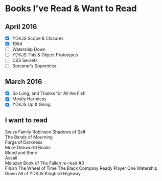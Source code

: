 # Books I've Read & Want to Read

## April 2016

- [x] YDKJS Scope & Closures
- [x] 1984
- [ ] Watership Down
- [ ] YDKJS This & Object Prototypes
- [ ] CSS Secrets
- [ ] Sorcerer's Spprentice

## March 2016

- [x] So Long, and Thanks for All the Fish
- [x] Mostly Harmless
- [x] YDKJS Up & Going

## I want to read

Swiss Family Robinson
Shadows of Self  
The Bands of Mourning  
Forge of Darkness  
More Diskworld Books  
Blood and Bone  
Assail  
Malazan Book of The Fallen re-read #3  
Finish The Wheel of Time
The Black Company
Ready Player One
Watership Down
All of YDKJS
Kingbird Highway